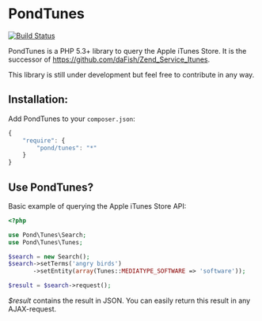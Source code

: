 PondTunes
=========

[![Build Status](https://secure.travis-ci.org/daFish/pondtunes.png)](http://travis-ci.org/daFish/pondtunes)

PondTunes is a PHP 5.3+ library to query the Apple iTunes Store. It is the successor of
https://github.com/daFish/Zend_Service_Itunes.

This library is still under development but feel free to contribute in any way.

Installation:
-------------

Add PondTunes to your `composer.json`:

```js
{
    "require": {
        "pond/tunes": "*"
    }
}
```

Use PondTunes?
---------------------

Basic example of querying the Apple iTunes Store API:

```php
<?php

use Pond\Tunes\Search;
use Pond\Tunes\Tunes;

$search = new Search();
$search->setTerms('angry birds')
       ->setEntity(array(Tunes::MEDIATYPE_SOFTWARE => 'software'));

$result = $search->request();
```

*$result* contains the result in JSON. You can easily return this result in any AJAX-request.